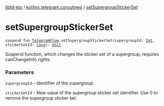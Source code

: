 [libtd-ktx](../index.md) / [kotlinx.telegram.coroutines](index.md) / [setSupergroupStickerSet](./set-supergroup-sticker-set.md)

# setSupergroupStickerSet

`suspend fun `[`TelegramFlow`](../kotlinx.telegram.core/-telegram-flow/index.md)`.setSupergroupStickerSet(supergroupId: `[`Int`](https://kotlinlang.org/api/latest/jvm/stdlib/kotlin/-int/index.html)`, stickerSetId: `[`Long`](https://kotlinlang.org/api/latest/jvm/stdlib/kotlin/-long/index.html)`): `[`Unit`](https://kotlinlang.org/api/latest/jvm/stdlib/kotlin/-unit/index.html)

Suspend function, which changes the sticker set of a supergroup; requires canChangeInfo rights.

### Parameters

`supergroupId` - Identifier of the supergroup.

`stickerSetId` - New value of the supergroup sticker set identifier. Use 0 to remove the
supergroup sticker set.